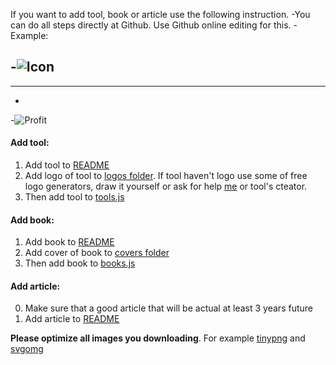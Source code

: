 If you want to add tool, book or article use the following instruction.
-You can do all steps directly at Github. Use Github online editing for this.
-Example:
 
-![Icon](https://raw.githubusercontent.com/web-animation/web-animation.github.io/master/assets/images/live-edit-icon.jpg)
-
----
-
-![Profit](https://raw.githubusercontent.com/web-animation/web-animation.github.io/master/assets/images/profit.jpg)


#### Add tool:
1. Add tool to [README](https://github.com/web-animation/web-animation.github.io/blob/master/README.md)
2. Add logo of tool to [logos folder](https://github.com/web-animation/web-animation.github.io/tree/master/data/logos).
If tool haven't logo use some of free logo generators, draw it yourself or ask for help [me](https://github.com/sergey-pimenov) or tool's cteator.
3. Then add tool to [tools.js](https://github.com/web-animation/web-animation.github.io/tree/master/data/tools.js)

#### Add book:
1. Add book to [README](https://github.com/web-animation/web-animation.github.io/blob/master/README.md)
2. Add cover of book to [covers folder](https://github.com/web-animation/web-animation.github.io/tree/master/data/covers)
3. Then add book to [books.js](https://github.com/web-animation/web-animation.github.io/tree/master/data/books.js)


#### Add article:
0. Make sure that a good article that will be actual at least 3 years future
1. Add article to [README](https://github.com/web-animation/web-animation.github.io/blob/master/README.md)

**Please optimize all images you downloading**. For example [tinypng](https://tinypng.com/) and [svgomg](https://jakearchibald.github.io/svgomg/)
